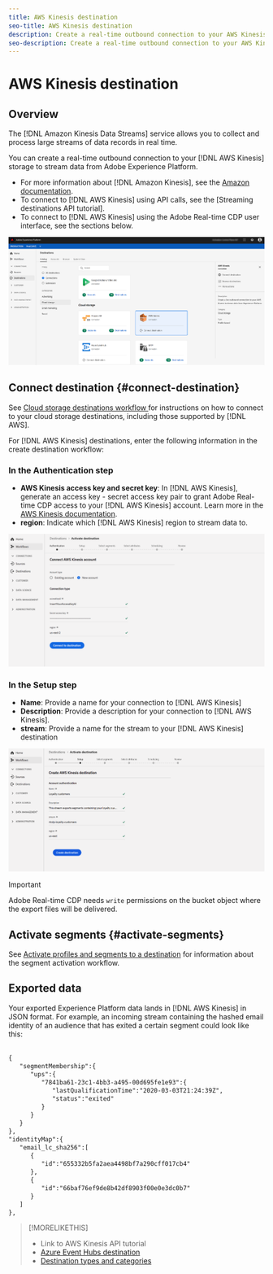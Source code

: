 ```yaml
---
title: AWS Kinesis destination
seo-title: AWS Kinesis destination
description: Create a real-time outbound connection to your AWS Kinesis storage to stream data from Adobe Experience Platform.
seo-description: Create a real-time outbound connection to your AWS Kinesis storage to stream data from Adobe Experience Platform.
---
```


# AWS Kinesis destination

## Overview

The [!DNL Amazon Kinesis Data Streams] service allows you to collect and process large streams of data records in real time. 

You can create a real-time outbound connection to your [!DNL AWS Kinesis] storage to stream data from Adobe Experience Platform. 

* For more information about [!DNL Amazon Kinesis], see the [Amazon documentation](https://docs.aws.amazon.com/streams/latest/dev/introduction.html).
* To connect to [!DNL AWS Kinesis] using API calls, see the [Streaming destinations API tutorial].
* To connect to [!DNL AWS Kinesis] using the Adobe Real-time CDP user interface, see the sections below.

![AWS Kinesis in the UI](/help/rtcdp/destinations/assets/aws-kinesis-destination.png)

## Connect destination {#connect-destination}

See [Cloud storage destinations workflow ](/help/rtcdp/destinations/cloud-storage-destinations-workflow.md)for instructions on how to connect to your cloud storage destinations, including those supported by [!DNL AWS]. 

For [!DNL AWS Kinesis] destinations, enter the following information in the create destination workflow:

### In the Authentication step

* **AWS Kinesis access key and secret key**: In [!DNL AWS Kinesis], generate an access key - secret access key pair to grant Adobe Real-time CDP access to your [!DNL AWS Kinesis] account. Learn more in the [AWS Kinesis documentation](https://docs.aws.amazon.com/IAM/latest/UserGuide/id_credentials_access-keys.html).
* **region**: Indicate which [!DNL AWS Kinesis] region to stream data to.

![Input fields in the authentication step](/help/rtcdp/destinations/assets/aws-kinesis-authentication-step.png)

### In the Setup step

* **Name**: Provide a name for your connection to [!DNL AWS Kinesis]
* **Description**: Provide a description for your connection to [!DNL AWS Kinesis].
* **stream**: Provide a name for the stream to your [!DNL AWS Kinesis] destination

![Input fields in the setup step](/help/rtcdp/destinations/assets/aws-kinesis-setup-step.png)

>[!IMPORTANT]
>
>Adobe Real-time CDP needs `write` permissions on the bucket object where the export files will be delivered.

## Activate segments {#activate-segments}

See [Activate profiles and segments to a destination](/help/rtcdp/destinations/activate-destinations.md) for information about the segment activation workflow.

## Exported data

Your exported Experience Platform data lands in [!DNL AWS Kinesis] in JSON format. For example, an incoming stream containing the hashed email identity of an audience that has exited a certain segment could look like this:

```

{
   "segmentMembership":{
      "ups":{
         "7841ba61-23c1-4bb3-a495-00d695fe1e93":{
            "lastQualificationTime":"2020-03-03T21:24:39Z",
            "status":"exited"
         }
      }
   }
},
"identityMap":{
   "email_lc_sha256":[
      {
         "id":"655332b5fa2aea4498bf7a290cff017cb4"
      },
      {
         "id":"66baf76ef9de8b42df8903f00e0e3dc0b7"
      }
   ]
},

```



>[!MORELIKETHIS]
>
>* Link to AWS Kinesis API tutorial
>* [Azure Event Hubs destination](/help/rtcdp/destinations/azure-event-hubs-destination.md)
>* [Destination types and categories](/help/rtcdp/destinations/destination-types.md) 
